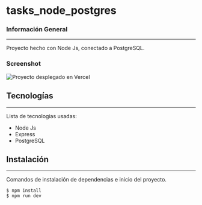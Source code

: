 # tasks_node_postgres
   
### Información General
***
Proyecto hecho con Node Js, conectado a PostgreSQL.
### Screenshot
![Proyecto desplegado en Vercel](https://i.postimg.cc/HWBY82Rs/db.jpg)
## Tecnologías
***
Lista de tecnologias usadas:
* Node Js
* Express
* PostgreSQL
## Instalación
***
Comandos de instalación de dependencias e inicio del proyecto.
```
$ npm install
$ npm run dev
```

